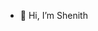 - 👋 Hi, I’m Shenith 


<!---
ShenithS/ShenithS is a ✨ special ✨ repository because its `README.md` (this file) appears on your GitHub profile.
You can click the Preview link to take a look at your changes.
--->
